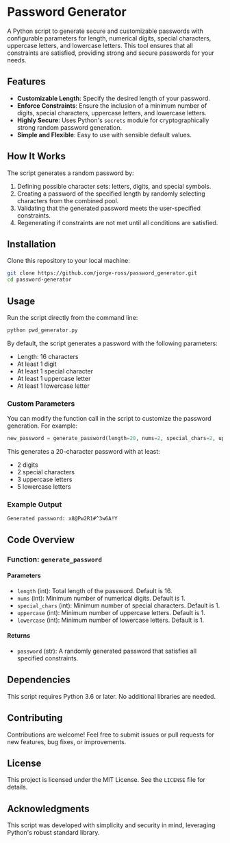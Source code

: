 # Password Generator

A Python script to generate secure and customizable passwords with configurable parameters for length, numerical digits, special characters, uppercase letters, and lowercase letters. This tool ensures that all constraints are satisfied, providing strong and secure passwords for your needs.

## Features

- **Customizable Length**: Specify the desired length of your password.
- **Enforce Constraints**: Ensure the inclusion of a minimum number of digits, special characters, uppercase letters, and lowercase letters.
- **Highly Secure**: Uses Python's `secrets` module for cryptographically strong random password generation.
- **Simple and Flexible**: Easy to use with sensible default values.

## How It Works

The script generates a random password by:

1. Defining possible character sets: letters, digits, and special symbols.
2. Creating a password of the specified length by randomly selecting characters from the combined pool.
3. Validating that the generated password meets the user-specified constraints.
4. Regenerating if constraints are not met until all conditions are satisfied.

## Installation

Clone this repository to your local machine:

```bash
git clone https://github.com/jorge-ross/password_generator.git
cd password-generator
```

## Usage

Run the script directly from the command line:

```bash
python pwd_generator.py
```

By default, the script generates a password with the following parameters:

- Length: 16 characters
- At least 1 digit
- At least 1 special character
- At least 1 uppercase letter
- At least 1 lowercase letter

### Custom Parameters

You can modify the function call in the script to customize the password generation. For example:

```python
new_password = generate_password(length=20, nums=2, special_chars=2, uppercase=3, lowercase=5)
```

This generates a 20-character password with at least:

- 2 digits
- 2 special characters
- 3 uppercase letters
- 5 lowercase letters

### Example Output

```
Generated password: x8@Pw2R1#^3w6A!Y
```

## Code Overview

### Function: `generate_password`

#### Parameters

- `length` (int): Total length of the password. Default is 16.
- `nums` (int): Minimum number of numerical digits. Default is 1.
- `special_chars` (int): Minimum number of special characters. Default is 1.
- `uppercase` (int): Minimum number of uppercase letters. Default is 1.
- `lowercase` (int): Minimum number of lowercase letters. Default is 1.

#### Returns

- `password` (str): A randomly generated password that satisfies all specified constraints.

## Dependencies

This script requires Python 3.6 or later. No additional libraries are needed.

## Contributing

Contributions are welcome! Feel free to submit issues or pull requests for new features, bug fixes, or improvements.

## License

This project is licensed under the MIT License. See the `LICENSE` file for details.

## Acknowledgments

This script was developed with simplicity and security in mind, leveraging Python's robust standard library.
